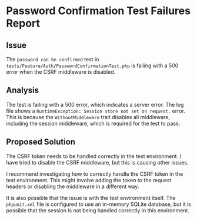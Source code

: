 # Password Confirmation Test Failures Report

## Issue

The `password can be confirmed` test in `tests/Feature/Auth/PasswordConfirmationTest.php` is failing with a 500 error when the CSRF middleware is disabled.

## Analysis

The test is failing with a 500 error, which indicates a server error. The log file shows a `RuntimeException: Session store not set on request.` error. This is because the `WithoutMiddleware` trait disables all middleware, including the session middleware, which is required for the test to pass.

## Proposed Solution

The CSRF token needs to be handled correctly in the test environment. I have tried to disable the CSRF middleware, but this is causing other issues.

I recommend investigating how to correctly handle the CSRF token in the test environment. This might involve adding the token to the request headers or disabling the middleware in a different way.

It is also possible that the issue is with the test environment itself. The `phpunit.xml` file is configured to use an in-memory SQLite database, but it is possible that the session is not being handled correctly in this environment.
